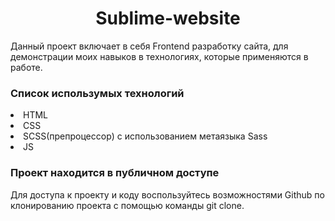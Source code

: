 <h1 align ="center">Sublime-website</h1>
<p>Данный проект включает в себя Frontend разработку сайта, для демонстрации моих навыков в технологиях, которые применяются в работе.</p>

<h3>Список использумых технологий</h3>
<li>HTML</li>
<li>CSS</li>
<li>SCSS(препроцессор) с использованием метаязыка Sass</li>
<li>JS</li>


<h3>Проект находится в публичном доступе</h3>
  
<p>Для доступа к проекту и коду воспользуйтесь возможностями Github по клонированию проекта с помощью команды git clone.</p>
